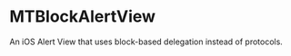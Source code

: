 MTBlockAlertView
================

An iOS Alert View that uses block-based delegation instead of protocols.